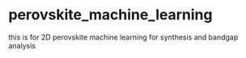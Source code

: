 # perovskite_machine_learning
this is for 2D perovskite machine learning for synthesis and bandgap analysis
